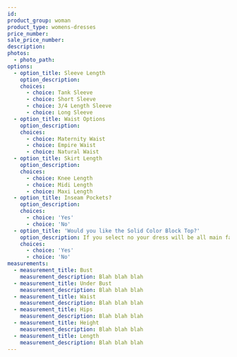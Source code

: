 ```yaml
---
id:
product_group: woman
product_type: womens-dresses
price_number:
sale_price_number:
description:
photos:
  - photo_path:
options:
  - option_title: Sleeve Length
    option_description:
    choices:
      - choice: Tank Sleeve
      - choice: Short Sleeve
      - choice: 3/4 Length Sleeve
      - choice: Long Sleeve
  - option_title: Waist Options
    option_description:
    choices:
      - choice: Maternity Waist
      - choice: Empire Waist
      - choice: Natural Waist
  - option_title: Skirt Length
    option_description:
    choices:
      - choice: Knee Length
      - choice: Midi Length
      - choice: Maxi Length
  - option_title: Inseam Pockets?
    option_description:
    choices:
      - choice: 'Yes'
      - choice: 'No'
  - option_title: 'Would you like the Solid Color Block Top?'
    option_description: If you select no your dress will be all main fabric
    choices:
      - choice: 'Yes'
      - choice: 'No'
measurements:
  - measurement_title: Bust
    measurement_description: Blah blah blah
  - measurement_title: Under Bust
    measurement_description: Blah blah blah
  - measurement_title: Waist
    measurement_description: Blah blah blah
  - measurement_title: Hips
    measurement_description: Blah blah blah
  - measurement_title: Height
    measurement_description: Blah blah blah
  - measurement_title: Length
    measurement_description: Blah blah blah
---
```


